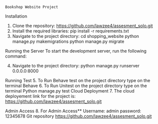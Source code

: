     Bookshop Website Project

Installation

1.	Clone the repository:
https://github.com/lawzee4/assesment_solo.git
2.	Install the required libraries:
pip install -r requirements.txt
3.	Navigate to the project directory:
    cd shopping_website
    python manage.py makemigrations
    python manage.py migrate
  
 Running the Server
 To start the development server, run the following command:

4.	Navigate to the project directory:
    python manage.py runserver 0.0.0.0:8000

Running Test
5.	To Run Behave test on the project directory type on the terminal
    Behave
6.	To Run Unitest on the project directory type on the terminal
 Python manage.py test
 Cloud Deployment
7.	The cloud deployement link for the project is:
    https://github.com/lawzee4/assesment_solo.git

Admin Access
8.	For Admin Access**
    Username: admin
    password: 12345678
Git repository
https://github.com/lawzee4/assesment_solo.git

